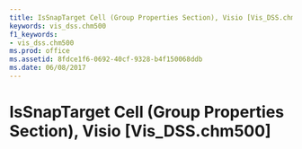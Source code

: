 ```yaml
---
title: IsSnapTarget Cell (Group Properties Section), Visio [Vis_DSS.chm500]
keywords: vis_dss.chm500
f1_keywords:
- vis_dss.chm500
ms.prod: office
ms.assetid: 8fdce1f6-0692-40cf-9328-b4f150068ddb
ms.date: 06/08/2017
---
```



# IsSnapTarget Cell (Group Properties Section), Visio [Vis_DSS.chm500]

